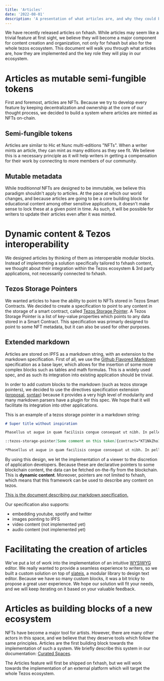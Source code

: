 ```yaml
---
title: 'Articles'
date: '2022-08-01'
description: 'A presentation of what articles are, and why they could become a very powerful feature for the whole tezos ecosystem.'
---
```


We have recently released articles on fxhash. While articles may seem like a trivial feature at first sight, we believe they will become a major component for content creation and organization, not only for fxhash but also for the whole tezos ecosystem. This document will walk you through what articles are, how they are implemented and the key role they will play in our ecosystem.


# Articles as mutable semi-fungible tokens

First and foremost, articles are NFTs. Because we try to develop every feature by keeping decentralization and ownership at the core of our thought process, we decided to build a system where articles are minted as NFTs on-chain.

## Semi-fungible tokens

Articles are similar to Hic et Nunc multi-editions "NFTs". When a writer mints an article, they can mint as many editions as they see fit. We believe this is a necessary principle as it will help writers in getting a compensation for their work by connecting to more members of our community.

## Mutable metadata

While *traditionnal* NFTs are designed to be immutable, we believe this paradigm shouldn't apply to articles. At the pace at which our world changes, and because articles are going to be a core building block for educational content among other sensitive applications, it doesn't make sense to lock these at a given point in time. As such, it will be possible for writers to update their articles even after it was minted.


# Dynamic content & Tezos interoperability

We designed articles by thinking of them as interoperable modular blocks. Instead of implementing a solution specifically tailored to fxhash content, we thought about their integration within the Tezos ecosystem & 3rd party applications, not necessarily connected to fxhash.

## Tezos Storage Pointers

We wanted articles to have the ability to point to NFTs stored in Tezos Smart Contracts. We decided to create a specification to point to any content in the storage of a smart contract, called [Tezos Storage Pointer](https://github.com/fxhash/specifications/blob/main/general/tezos-storage-pointers.md). A Tezos Storage Pointer is a list of key-value properties which points to any data stored in a Smart Contract. This specification was primarly designed to point to some NFT metadata, but it can also be used for other purposes.

## Extended markdown

Articles are stored on IPFS as a markdown string, with an extension to the markdown specification. First of all, we use the [Github Flavored Markdown](https://github.github.com/gfm/) specification as a base layer, which allows for the insertion of some more complex blocks such as tables and math formulas. This is a widely used spec, and as such its integration into existing application should be trivial.

In order to add custom blocks to the markdown (such as tezos storage pointers), we decided to use the directives specification extension ([proposal](https://talk.commonmark.org/t/generic-directives-plugins-syntax/444), [syntax](https://github.com/micromark/micromark-extension-directive#syntax)) because it provides a very high level of modularity and many markdown parsers have a plugin for this spec. We hope that it will facilitate its integration into other applications.

This is an example of a tezos storage pointer in a markdown string:

```markdown
# Super title without inspiration

Phasellus ut augue in quam facilisis congue consequat ut nibh. In pellentesque erat eget ex pretium, eu tristique nibh pretium.

::tezos-storage-pointer[Some comment on this token]{contract="KT1NkZho1yRkDdQnN4Mz93sDYyY2pPrEHTNs" path="token_metadata:880"}

*Phasellus ut augue in quam facilisis congue consequat ut nibh. In pellentesque erat eget ex pretium, eu tristique nibh pretium. Nullam tristique...*
```

By using this design, we let the implementation of a viewer to the discretion of application developers. Because these are declarative pointers to some blockchain content, the data can be fetched on-the-fly from the blockchain. This is **dynamic content**. Moreover, pointers are not limited to fxhash, which means that this framework can be used to describe any content on tezos.

[This is the document describing our markdown specification.](https://github.com/fxhash/specifications/blob/main/articles/fx-markdown.md)

Our specification also supports:
* embedding youtube, spotify and twitter
* images pointing to IPFS
* video content (not implemented yet)
* audio content (not implemented yet)


# Facilitating the creation of articles

We've put a lot of work into the implementation of an intuitive [WYSIWYG](https://en.wikipedia.org/wiki/WYSIWYG) editor. We really wanted to provide a seamless experience to writers, so we built a custom solution on top of [slatejs](https://www.slatejs.org/), a modular library to design text editor. Because we have so many custom blocks, it was a bit tricky to propose a great user experience. We hope our solution will fit your needs, and we will keep iterating on it based on your valuable feedback.


# Articles as building blocks of a new ecosystem

NFTs have become a major tool for artists. However, there are many other actors in this space, and we believe that they deserve tools which follow the same principles. Articles are the first building block towards the implementation of such a system. We briefly describe this system in our documentation: [Curated Spaces](/doc/community/curation).

The Articles feature will first be shipped on fxhash, but we will work towards the implementation of an external platform which will target the whole Tezos ecosystem.